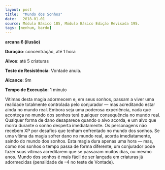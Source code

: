 ```yaml
---
layout: post
title:  "Mundo dos Sonhos"
date:   2018-01-01
source: Módulo Básico 185, Módulo Básico Edição Revisada 195.
tags: [nenhum, bardo]
---
```


**arcana 6 (ilusão)**

**Duração**: concentração, até 1 hora

**Alvos**: até 5 criaturas

**Teste de Resistência**: Vontade anula.

**Alcance**: 9m

**Tempo de Execução**: 1 minuto

Vítimas desta magia adormecem e, em seus sonhos, passam a viver uma realidade totalmente controlada pelo conjurador — mas acreditando estar ainda no mundo real. Embora seja uma poderosa experiência, nada que aconteça no mundo dos sonhos terá qualquer consequência no mundo real. Qualquer forma de dano desaparece quando o alvo acorda, e um alvo que morra durante o sonho desperta imediatamente.
Os personagens não recebem XP por desafios que tenham enfrentado no mundo dos sonhos. Se uma vítima da magia sofrer dano no mundo real, acorda imediatamente, saindo do mundo dos sonhos.
Esta magia dura apenas uma hora — mas, como nos sonhos o tempo passa de forma diferente, um conjurador pode fazer suas vítimas acreditarem que se passaram muitos dias, ou mesmo anos. Mundo dos sonhos é mais fácil de ser lançada em criaturas já adormecidas (penalidade de –4 no teste de Vontade).

